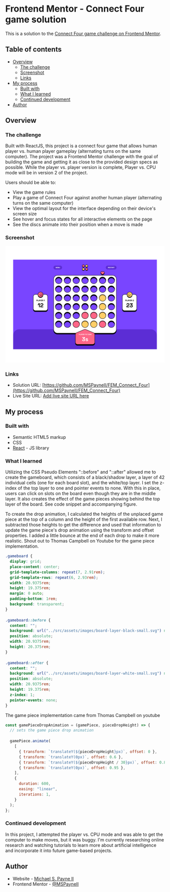 # Frontend Mentor - Connect Four game solution

This is a solution to the [Connect Four game challenge on Frontend Mentor](https://www.frontendmentor.io/challenges/connect-four-game-6G8QVH923s).

## Table of contents

- [Overview](#overview)
  - [The challenge](#the-challenge)
  - [Screenshot](#screenshot)
  - [Links](#links)
- [My process](#my-process)
  - [Built with](#built-with)
  - [What I learned](#what-i-learned)
  - [Continued development](#continued-development)
- [Author](#author)

## Overview

### The challenge

Built with ReactJS, this project is a connect four game that allows human player vs. human player gameplay (alternating turns on the same computer). The project was a Frontend Mentor challenge with the goal of building the game and getting it as close to the provided design specs as possible. While the player vs. player version is complete, Player vs. CPU mode will be in version 2 of the project.

Users should be able to:

- View the game rules
- Play a game of Connect Four against another human player (alternating turns on the same computer)
- View the optimal layout for the interface depending on their device's screen size
- See hover and focus states for all interactive elements on the page
- See the discs animate into their position when a move is made

### Screenshot

![](/connect_four_thumb.png)

### Links

- Solution URL: [https://github.com/MSPayneII/FEM_Connect_Four](https://github.com/MSPayneII/FEM_Connect_Four)
- Live Site URL: [Add live site URL here](https://your-live-site-url.com)

## My process

### Built with

- Semantic HTML5 markup
- CSS
- [React](https://reactjs.org/) - JS library

### What I learned

Utilizing the CSS Pseudo Elements "::before" and "::after" allowed me to create the gameboard, which consists of a black/shadow layer, a layer of 42 individual cells (one for each board slot), and the white/top layer. I set the z-index of the top layer to one and pointer events to none. With this in place, users can click on slots on the board even though they are in the middle layer. It also creates the effect of the game pieces showing behind the top layer of the board. See code snippet and accompanying figure.

To create the drop animation, I calculated the heights of the unplaced game piece at the top of a column and the height of the first available row. Next, I subtracted those heights to get the difference and used that information to update the game piece's drop animation using the transform and offset properties. I added a little bounce at the end of each drop to make it more realistic. Shout out to Thomas Campbell on Youtube for the game piece implementation.

```css
.gameboard {
  display: grid;
  place-content: center;
  grid-template-columns: repeat(7, 2.91rem);
  grid-template-rows: repeat(6, 2.93rem);
  width: 20.9375rem;
  height: 19.375rem;
  margin: 0 auto;
  padding-bottom: 1rem;
  background: transparent;
}

.gameboard::before {
  content: "";
  background: url("../src/assets/images/board-layer-black-small.svg") no-repeat;
  position: absolute;
  width: 20.9375rem;
  height: 20.375rem;
}

.gameboard::after {
  content: "";
  background: url("../src/assets/images/board-layer-white-small.svg") no-repeat;
  position: absolute;
  width: 20.9375rem;
  height: 19.375rem;
  z-index: 1;
  pointer-events: none;
}
```

The game piece implementation came from Thomas Campbell on youtube

```js
const gamePieceDropAnimation = (gamePiece, pieceDropHeight) => {
  // sets the game piece drop animation

  gamePiece.animate(
    [
      { transform: `translateY(${pieceDropHeight}px)`, offset: 0 },
      { transform: `translateY(0px)`, offset: 0.6 },
      { transform: `translateY(${pieceDropHeight / 30}px)`, offset: 0.8 },
      { transform: `translateY(0px)`, offset: 0.95 },
    ],
    {
      duration: 600,
      easing: "linear",
      iterations: 1,
    }
  );
};
```

### Continued development

In this project, I attempted the player vs. CPU mode and was able to get the computer to make moves, but it was buggy. I'm currently researching online research and watching tutorials to learn more about artificial intelligence and incorporate it into future game-based projects.

## Author

- Website - [Michael S. Payne II](https://michaelspayneii.com/index.html)
- Frontend Mentor - [@MSPayneII](https://www.frontendmentor.io/profile/MSPayneII)
